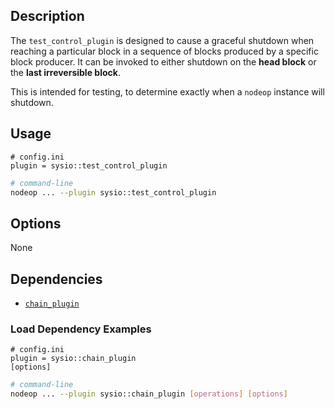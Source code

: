 
## Description

The `test_control_plugin` is designed to cause a graceful shutdown when reaching a particular block in a sequence of blocks produced by a specific block producer. It can be invoked to either shutdown on the **head block** or the **last irreversible block**.

This is intended for testing, to determine exactly when a `nodeop` instance will shutdown.

## Usage

```console
# config.ini
plugin = sysio::test_control_plugin
```
```sh
# command-line
nodeop ... --plugin sysio::test_control_plugin
```

## Options

None

## Dependencies

* [`chain_plugin`](../chain_plugin/index.md)

### Load Dependency Examples

```console
# config.ini
plugin = sysio::chain_plugin
[options]
```
```sh
# command-line
nodeop ... --plugin sysio::chain_plugin [operations] [options]
```
